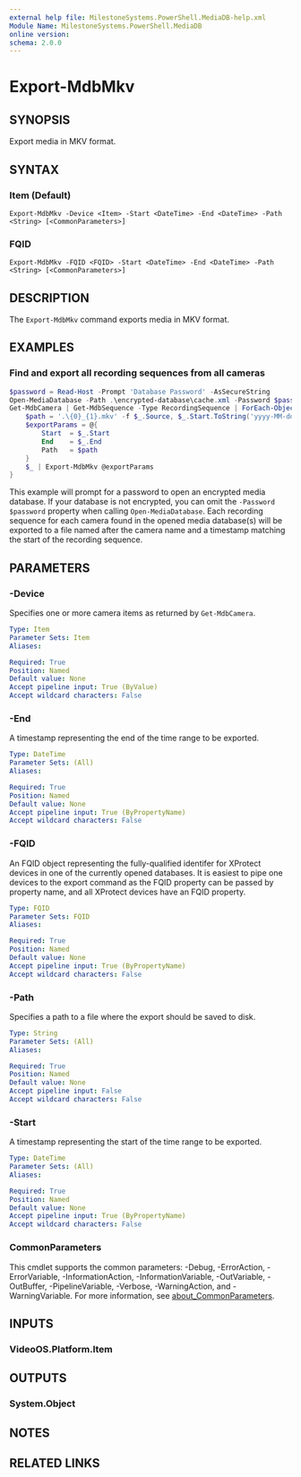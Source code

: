 ```yaml
---
external help file: MilestoneSystems.PowerShell.MediaDB-help.xml
Module Name: MilestoneSystems.PowerShell.MediaDB
online version:
schema: 2.0.0
---
```


# Export-MdbMkv

## SYNOPSIS

Export media in MKV format.

## SYNTAX

### Item (Default)
```
Export-MdbMkv -Device <Item> -Start <DateTime> -End <DateTime> -Path <String> [<CommonParameters>]
```

### FQID
```
Export-MdbMkv -FQID <FQID> -Start <DateTime> -End <DateTime> -Path <String> [<CommonParameters>]
```

## DESCRIPTION

The `Export-MdbMkv` command exports media in MKV format.

## EXAMPLES

### Find and export all recording sequences from all cameras

```powershell
$password = Read-Host -Prompt 'Database Password' -AsSecureString
Open-MediaDatabase -Path .\encrypted-database\cache.xml -Password $password
Get-MdbCamera | Get-MdbSequence -Type RecordingSequence | ForEach-Object {
    $path = '.\{0}_{1}.mkv' -f $_.Source, $_.Start.ToString('yyyy-MM-dd_HH-mm-ss')
    $exportParams = @{
        Start  = $_.Start
        End    = $_.End
        Path   = $path
    }
    $_ | Export-MdbMkv @exportParams
}
```

This example will prompt for a password to open an encrypted media database. If your database is not encrypted, you can
omit the `-Password $password` property when calling `Open-MediaDatabase`. Each recording sequence for each camera found
in the opened media database(s) will be exported to a file named after the camera name and a timestamp matching the
start of the recording sequence.

## PARAMETERS

### -Device

Specifies one or more camera items as returned by `Get-MdbCamera`.

```yaml
Type: Item
Parameter Sets: Item
Aliases:

Required: True
Position: Named
Default value: None
Accept pipeline input: True (ByValue)
Accept wildcard characters: False
```

### -End

A timestamp representing the end of the time range to be exported.

```yaml
Type: DateTime
Parameter Sets: (All)
Aliases:

Required: True
Position: Named
Default value: None
Accept pipeline input: True (ByPropertyName)
Accept wildcard characters: False
```

### -FQID

An FQID object representing the fully-qualified identifer for XProtect devices in one of the currently opened
databases. It is easiest to pipe one devices to the export command as the FQID property can be passed by
property name, and all XProtect devices have an FQID property.

```yaml
Type: FQID
Parameter Sets: FQID
Aliases:

Required: True
Position: Named
Default value: None
Accept pipeline input: True (ByPropertyName)
Accept wildcard characters: False
```

### -Path

Specifies a path to a file where the export should be saved to disk.

```yaml
Type: String
Parameter Sets: (All)
Aliases:

Required: True
Position: Named
Default value: None
Accept pipeline input: False
Accept wildcard characters: False
```

### -Start

A timestamp representing the start of the time range to be exported.

```yaml
Type: DateTime
Parameter Sets: (All)
Aliases:

Required: True
Position: Named
Default value: None
Accept pipeline input: True (ByPropertyName)
Accept wildcard characters: False
```

### CommonParameters
This cmdlet supports the common parameters: -Debug, -ErrorAction, -ErrorVariable, -InformationAction, -InformationVariable, -OutVariable, -OutBuffer, -PipelineVariable, -Verbose, -WarningAction, and -WarningVariable. For more information, see [about_CommonParameters](http://go.microsoft.com/fwlink/?LinkID=113216).

## INPUTS

### VideoOS.Platform.Item

## OUTPUTS

### System.Object

## NOTES

## RELATED LINKS
